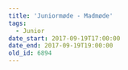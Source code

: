 ```yaml
---
title: 'Juniormøde - Madmøde'
tags:
  - Junior
date_start: 2017-09-19T17:00:00
date_end: 2017-09-19T19:00:00
old_id: 6894
---
```

